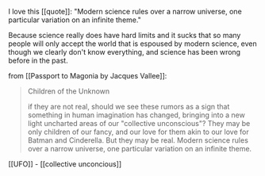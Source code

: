 I love this [[quote]]: "Modern science rules over a narrow universe, one particular variation on an infinite theme."

Because science really does have hard limits and it sucks that so many people will only accept the world that is espoused by modern science, even though we clearly don't know everything, and science has been wrong before in the past.

from [[Passport to Magonia by Jacques Vallee]]: 
> Children of the Unknown
> 
> if they are not real, should we see these rumors as a sign that something in human imagination has changed, bringing into a new light uncharted areas of our "collective unconscious"? They may be only children of our fancy, and our love for them akin to our love for Batman and Cinderella. But they may be real. Modern science rules over a narrow universe, one particular variation on an infinite theme.

[[UFO]] - [[collective unconcious]]


